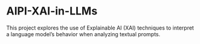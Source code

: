 # AIPI-XAI-in-LLMs
This project explores the use of Explainable AI (XAI) techniques to interpret a language model’s behavior when analyzing textual prompts.
